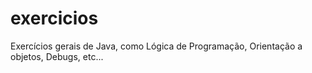 # exercicios
Exercícios gerais de Java, como Lógica de Programação, Orientação a objetos, Debugs, etc...
